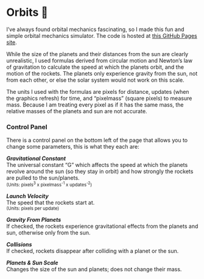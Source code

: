 # Orbits 🚀
I’ve always found orbital mechanics fascinating, so I made this fun and simple orbital mechanics simulator. The code is hosted at [this GitHub Pages site](https://jpdevito.github.io/orbits/).

While the size of the planets and their distances from the sun are clearly unrealistic, I used formulas derived from circular motion and Newton’s law of gravitation to calculate the speed at which the planets orbit, and the motion of the rockets. The planets only experience gravity from the sun, not from each other, or else the solar system would not work on this scale.

The units I used with the formulas are pixels for distance, updates (when the graphics refresh) for time, and “pixelmass” (square pixels) to measure mass. Because I am treating every pixel as if it has the same mass, the relative masses of the planets and sun are not accurate.

### Control Panel
There is a control panel on the bottom left of the page that allows you to change some parameters, this is what they each are:

***Gravitational Constant***  
The universal constant “G” which affects the speed at which the planets revolve around the sun (so they stay in orbit) and how strongly the rockets are pulled to the sun/planets.  
<sub>(Units: pixels<sup>3</sup> x pixelmass<sup>-1</sup> x updates<sup>-2</sup>)</sub>

***Launch Velocity***  
The speed that the rockets start at.  
<sub>(Units: pixels per update)</sub>

***Gravity From Planets***  
If checked, the rockets experience gravitational effects from the planets and sun, otherwise only from the sun.

***Collisions***  
If checked, rockets disappear after colliding with a planet or the sun.

***Planets & Sun Scale***  
Changes the size of the sun and planets; does not change their mass.